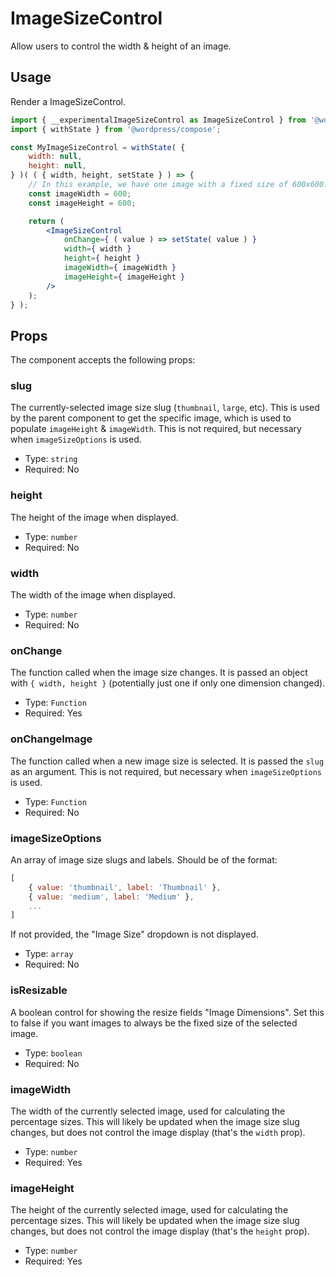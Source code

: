 # ImageSizeControl

Allow users to control the width & height of an image.

## Usage

Render a ImageSizeControl.

```jsx
import { __experimentalImageSizeControl as ImageSizeControl } from '@wordpress/block-editor';
import { withState } from '@wordpress/compose';

const MyImageSizeControl = withState( {
	width: null,
	height: null,
} )( ( { width, height, setState } ) => {
	// In this example, we have one image with a fixed size of 600x600.
	const imageWidth = 600;
	const imageHeight = 600;

	return (
		<ImageSizeControl
			onChange={ ( value ) => setState( value ) }
			width={ width }
			height={ height }
			imageWidth={ imageWidth }
			imageHeight={ imageHeight }
		/>
	);
} );
```

## Props

The component accepts the following props:

### slug

The currently-selected image size slug (`thumbnail`, `large`, etc). This is used by the parent component to get the specific image, which is used to populate `imageHeight` & `imageWidth`. This is not required, but necessary when `imageSizeOptions` is used.

-   Type: `string`
-   Required: No

### height

The height of the image when displayed.

-   Type: `number`
-   Required: No

### width

The width of the image when displayed.

-   Type: `number`
-   Required: No

### onChange

The function called when the image size changes. It is passed an object with `{ width, height }` (potentially just one if only one dimension changed).

-   Type: `Function`
-   Required: Yes

### onChangeImage

The function called when a new image size is selected. It is passed the `slug` as an argument. This is not required, but necessary when `imageSizeOptions` is used.

-   Type: `Function`
-   Required: No

### imageSizeOptions

An array of image size slugs and labels. Should be of the format:

```js
[
	{ value: 'thumbnail', label: 'Thumbnail' },
	{ value: 'medium', label: 'Medium' },
	...
]
```

If not provided, the "Image Size" dropdown is not displayed.

-   Type: `array`
-   Required: No

### isResizable

A boolean control for showing the resize fields "Image Dimensions". Set this to false if you want images to always be the fixed size of the selected image.

-   Type: `boolean`
-   Required: No

### imageWidth

The width of the currently selected image, used for calculating the percentage sizes. This will likely be updated when the image size slug changes, but does not control the image display (that's the `width` prop).

-   Type: `number`
-   Required: Yes

### imageHeight

The height of the currently selected image, used for calculating the percentage sizes. This will likely be updated when the image size slug changes, but does not control the image display (that's the `height` prop).

-   Type: `number`
-   Required: Yes
